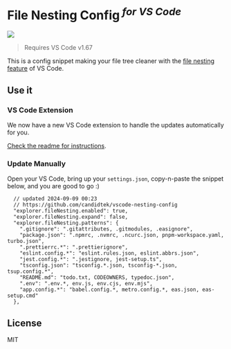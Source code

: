 <h1>File Nesting Config<sup><em> for VS Code</em></sup></h1>

![](https://user-images.githubusercontent.com/11247099/157142238-b00deecb-8d56-424f-9b20-ef6a6f5ddf99.png)

> Requires VS Code v1.67

This is a config snippet making your file tree cleaner with the [file nesting feature](https://code.visualstudio.com/updates/v1_67#_explorer-file-nesting) of VS Code.

## Use it

### VS Code Extension

We now have a new VS Code extension to handle the updates automatically for you.

[Check the readme for instructions](https://github.com/antfu/vscode-file-nesting-config/tree/main/extension).

### Update Manually

Open your VS Code, bring up your `settings.json`, copy-n-paste the snippet below, and you are good to go :)

<!-- eslint-skip -->

```jsonc
  // updated 2024-09-09 00:23
  // https://github.com/candidtek/vscode-nesting-config
  "explorer.fileNesting.enabled": true,
  "explorer.fileNesting.expand": false,
  "explorer.fileNesting.patterns": {
    ".gitignore": ".gitattributes, .gitmodules, .easignore",
    "package.json": ".npmrc, .nvmrc, .ncurc.json, pnpm-workspace.yaml, turbo.json",
    ".prettierrc.*": ".prettierignore",
    "eslint.config.*": "eslint.rules.json, eslint.abbrs.json",
    "jest.config.*": ".jestignore, jest-setup.ts",
    "tsconfig.json": "tsconfig.*.json, tsconfig-*.json, tsup.config.*",
    "README.md": "todo.txt, CODEOWNERS, typedoc.json",
	".env": ".env.*, env.js, env.cjs, env.mjs",
	"app.config.*": "babel.config.*, metro.config.*, eas.json, eas-setup.cmd"
  },
```

## License

MIT
